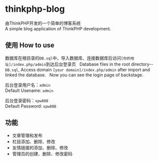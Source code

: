 # thinkphp-blog  

由ThinkPHP开发的一个简单的博客系统  
A simple blog application of ThinkPHP development.  

## 使用 How to use  

数据库在根目录的`DB.sql`中，导入数据库、连接数据库后访问`[你的地址]/index.php/admin`到达后台登录页  
Database files in the root directory--`DB.sql`, Access domain `[your domain]/index.php/admin` after import and linked the database.  
Now you can see the login page of backstage.   

后台登录用户名：`admin`  
Default Usename: `admin` 

后台登录密码：`xpw888`  
Default Password: `xpw888`  

## 功能  
* 文章管理和发布  
* 栏目添加、删除、修改  
* 友情链接的添加、删除、修改  
* 管理员的创建、删除、修改密码  
